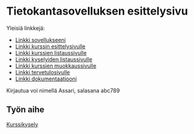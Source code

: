 ﻿# Tietokantasovelluksen esittelysivu

Yleisiä linkkejä:

* [Linkki sovellukseeni](http://kkerokos.users.cs.helsinki.fi/kurssikysely/)
* [Linkki kurssin esittelysivulle](http://kkerokos.users.cs.helsinki.fi/kurssikysely/kurssin_esittelysivu)
* [Linkki kurssien listaussivulle](http://kkerokos.users.cs.helsinki.fi/kurssikysely/kurssit)
* [Linkki kyselyiden listaussivulle](http://kkerokos.users.cs.helsinki.fi/kurssikysely/kyselyt)
* [Linkki kurssien muokkaussivulle](http://kkerokos.users.cs.helsinki.fi/kurssikysely/muokkaa_kurssia)
* [Linkki tervetulosivulle](http://kkerokos.users.cs.helsinki.fi/kurssikysely/tervetuloa)
* [Linkki dokumentaatiooni](https://github.com/KKatriina/Tsoha-Bootstrap/blob/master/doc/dokumentaatio.pdf)
 
Kirjautua voi nimellä Assari, salasana abc789

## Työn aihe

[Kurssikysely](http://advancedkittenry.github.io/suunnittelu_ja_tyoymparisto/aiheet/Kurssikysely.html)
